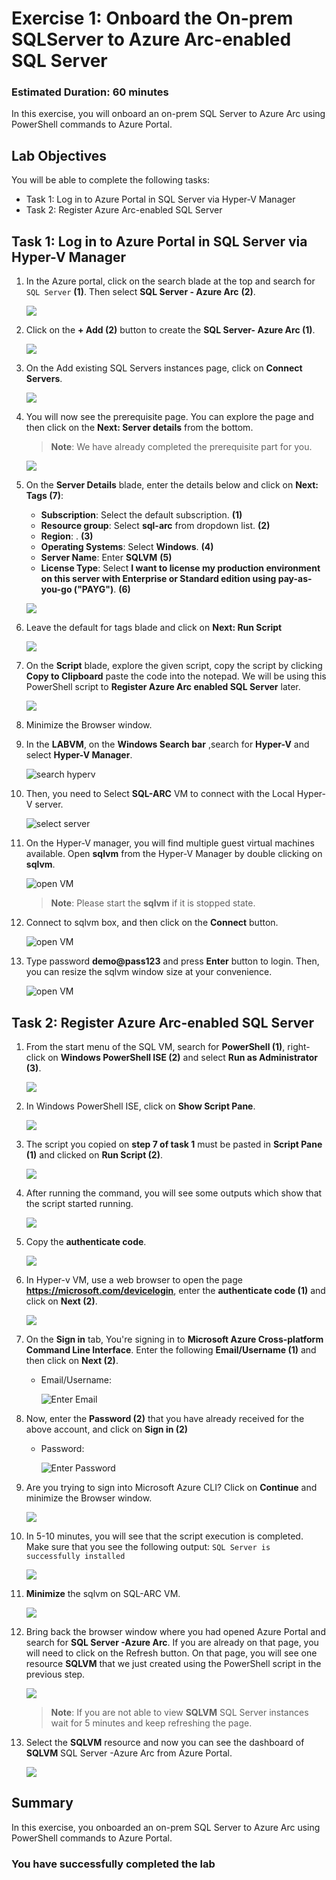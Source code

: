 # Exercise 1: Onboard the On-prem SQLServer to Azure Arc-enabled SQL Server 

### Estimated Duration: 60 minutes
 
In this exercise, you will onboard an on-prem SQL Server to Azure Arc using PowerShell commands to Azure Portal. 

## Lab Objectives

You will be able to complete the following tasks:

- Task 1: Log in to Azure Portal in SQL Server via Hyper-V Manager
- Task 2: Register Azure Arc-enabled SQL Server
 
## Task 1: Log in to Azure Portal in SQL Server via Hyper-V Manager 

1. In the Azure portal, click on the search blade at the top and search for ```SQL Server``` **(1)**. Then select **SQL Server - Azure Arc** **(2)**.
  
   ![](media/EX1-Task1-Step2.png) 
    
1. Click on the **+ Add (2)** button to create the **SQL Server- Azure Arc (1)**.  
  
   ![](media/az-arcv-m.png) 
    
1. On the Add existing SQL Servers instances page, click on **Connect Servers**. 
 
   ![](media/EX1-Task1-Step4.png) 
    
1. You will now see the prerequisite page. You can explore the page and then click on the **Next: Server details** from the bottom. 
     
   > **Note**: We have already completed the prerequisite part for you.  
     
   ![](media/EX1-Task1-Step5.png) 
    
1. On the **Server Details** blade, enter the details below and click on **Next: Tags (7)**:
   
     - **Subscription**: Select the default subscription. **(1)**
     - **Resource group**: Select **sql-arc** from dropdown list. **(2)**
     - **Region**: **<inject key="Region" enableCopy="false"/>**. **(3)**
     - **Operating Systems**: Select **Windows**. **(4)**
     - **Server Name**: Enter **SQLVM** **(5)**
     - **License Type**: Select **I want to license my production environment on this server with Enterprise or Standard edition using pay-as-you-go ("PAYG")**. **(6)**
      
      ![](media/az-ex1-1.png)
         
1. Leave the default for tags blade and click on **Next: Run Script**

    ![](media/az-ex1-2.png) 
  
1. On the **Script** blade, explore the given script, copy the script by clicking **Copy to Clipboard** paste the code into the notepad. We will be using this PowerShell script to **Register Azure Arc enabled SQL Server** later.  
       
      ![](media/EX1-Task1-Step8n.png) 

1. Minimize the Browser window.  

1. In the **LABVM**, on the **Windows Search bar** ,search for **Hyper-V** and select **Hyper-V Manager**. 
 
      ![](media/EX1-T1-S1.png "search hyperv") 
 
1. Then, you need to Select **SQL-ARC** VM to connect with the Local Hyper-V server. 
 
      ![](media/hyperv-sql-arc.png "select server") 
 
1. On the Hyper-V manager, you will find multiple guest virtual machines available. Open **sqlvm** from the Hyper-V Manager by double clicking on **sqlvm**. 
 
      ![](media/sql-vm01.png "open VM")  

   >**Note**: Please start the **sqlvm** if it is stopped state.
 
1. Connect to sqlvm box, and then click on the **Connect** button. 
 
      ![](media/EX1-T1-S5.png "open VM") 
 
1. Type password **demo@pass123** and press **Enter** button to login. Then, you can resize the sqlvm window size at your convenience. 
 
      ![](media/EX1-T1-S6.png "open VM") 
             
## Task 2: Register Azure Arc-enabled SQL Server
  
1. From the start menu of the SQL VM, search for **PowerShell (1)**, right-click on **Windows PowerShell ISE (2)** and select **Run as Administrator (3)**. 
  
   ![](media/az-ex1-3.png) 
   
1. In Windows PowerShell ISE, click on **Show Script Pane**. 
  
    ![](media/Ex1-Task2-Step3.png)        
 
1. The script you copied on **step 7 of task 1** must be pasted in **Script Pane (1)** and clicked on **Run Script (2)**. 
 
    ![](media/Ex1-Task2-Step4.png)  
      
1. After running the command, you will see some outputs which show that the script started running. 
   
    ![](media/Ex1-Task2-Step5.png) 
 
1. Copy the **authenticate code**. 
 
    ![](media/Ex1-Task2-Step6.png) 
 
1. In Hyper-v VM, use a web browser to open the page **https://microsoft.com/devicelogin**, enter the **authenticate code (1)** and click on **Next (2)**.  
 
    ![](media/az-ex1-4.png) 
  
1. On the **Sign in** tab, You're signing in to **Microsoft Azure Cross-platform Command Line Interface**. Enter the following **Email/Username (1)** and then click on **Next (2)**.  
   * Email/Username: <inject key="AzureAdUserEmail"></inject> 
   
       ![](media/az-ex1-5.png "Enter Email")
    
1. Now, enter the **Password (2)** that you have already received for the above account, and click on **Sign in (2)** 
      
   * Password: <inject key="AzureAdUserPassword"></inject> 

      ![](media/sqlarcpassword.png "Enter Password")
      
1. Are you trying to sign into Microsoft Azure CLI? Click on **Continue** and minimize the Browser window. 
 
    ![](media/Ex1-Task2-Step9.png) 
 
1. In 5-10 minutes, you will see that the script execution is completed. Make sure that you see the following output: ```SQL Server is successfully installed``` 
 
    ![](media/Ex1-Task2-Step10.png) 

1. **Minimize** the sqlvm on SQL-ARC VM.   

    ![](media/sqlvm-min.png) 

1. Bring back the browser window where you had opened Azure Portal and search for **SQL Server -Azure Arc**. If you are already on that page, you will need to click on the Refresh button. On that page, you will see one resource **SQLVM** that we just created using the PowerShell script in the previous step. 
 
    ![](media/az-ex1-6.png) 

    > **Note**: If you are not able to view **SQLVM** SQL Server instances wait for 5 minutes and keep refreshing the page.
   
1. Select the **SQLVM** resource and now you can see the dashboard of **SQLVM** SQL Server -Azure Arc from Azure Portal. 
 
    ![](media/Ex1-Task2-Step12.png)    

    <validation step="f00aaa9f-7a98-4314-9310-a1fcd61130aa" />

## Summary

In this exercise, you onboarded an on-prem SQL Server to Azure Arc using PowerShell commands to Azure Portal. 

### You have successfully completed the lab
